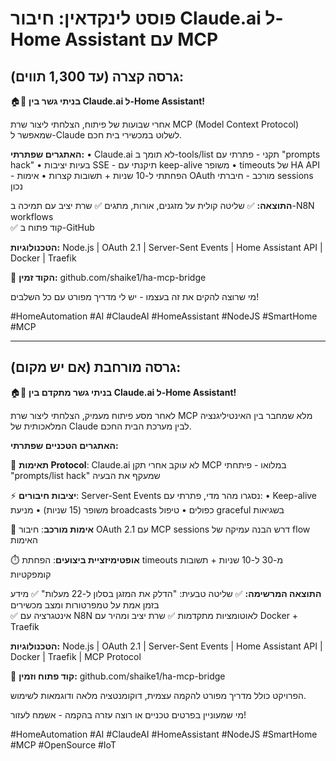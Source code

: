 # פוסט לינקדאין: חיבור Claude.ai ל-Home Assistant עם MCP

## גרסה קצרה (עד 1,300 תווים):

🏠🤖 **בניתי גשר בין Claude.ai ל-Home Assistant!**

אחרי שבועות של פיתוח, הצלחתי ליצור שרת MCP (Model Context Protocol) שמאפשר ל-Claude לשלוט במכשירי בית חכם.

**האתגרים שפתרתי:**
• Claude.ai לא תומך ב-tools/list תקני - פתרתי עם "prompts hack"
• בעיות יציבות SSE - תיקנתי עם keep-alive משופר
• timeouts של HA API - הפחתתי ל-10 שניות + תשובות קצרות
• אימות OAuth מורכב - חיברתי sessions נכון

**התוצאה:**
✅ שליטה קולית על מזגנים, אורות, מתגים
✅ שרת יציב עם תמיכה ב-N8N workflows  
✅ קוד פתוח ב-GitHub

**הטכנולוגיות:**
Node.js | OAuth 2.1 | Server-Sent Events | Home Assistant API | Docker | Traefik

🔗 **הקוד זמין:**
github.com/shaike1/ha-mcp-bridge

מי שרוצה להקים את זה בעצמו - יש לי מדריך מפורט עם כל השלבים!

#HomeAutomation #AI #ClaudeAI #HomeAssistant #NodeJS #SmartHome #MCP

---

## גרסה מורחבת (אם יש מקום):

🏠🤖 **בניתי גשר מתקדם בין Claude.ai ל-Home Assistant!**

לאחר מסע פיתוח מעמיק, הצלחתי ליצור שרת MCP מלא שמחבר בין האינטיליגנציה המלאכותית של Claude לבין מערכת הבית החכם.

**האתגרים הטכניים שפתרתי:**

🔧 **תאימות Protocol**: Claude.ai לא עוקב אחרי תקן MCP במלואו - פיתחתי "prompts/list hack" שמעקף את הבעיה

⚡ **יציבות חיבורים**: Server-Sent Events נסגרו מהר מדי, פתרתי עם:
• Keep-alive משופר (15 שניות)
• מניעת broadcasts כפולים
• טיפול graceful בשגיאות

🔐 **אימות מורכב**: חיבור OAuth 2.1 עם MCP sessions דרש הבנה עמיקה של flow האימות

⏱️ **אופטימיזציית ביצועים**: הפחתת timeouts מ-30 ל-10 שניות + תשובות קומפקטיות

**התוצאה המרשימה:**
✅ שליטה טבעית: "הדלק את המזגן בסלון ל-22 מעלות"
✅ מידע בזמן אמת על טמפרטורות ומצב מכשירים  
✅ אינטגרציה עם N8N לאוטומציות מתקדמות
✅ שרת יציב ומהיר עם Docker + Traefik

**הטכנולוגיות:**
Node.js | OAuth 2.1 | Server-Sent Events | Home Assistant API | Docker | Traefik | MCP Protocol

🔗 **קוד פתוח וזמין:**
github.com/shaike1/ha-mcp-bridge

הפרויקט כולל מדריך מפורט להקמה עצמית, דוקומנטציה מלאה ודוגמאות לשימוש.

מי שמעוניין בפרטים טכניים או רוצה עזרה בהקמה - אשמח לעזור!

#HomeAutomation #AI #ClaudeAI #HomeAssistant #NodeJS #SmartHome #MCP #OpenSource #IoT